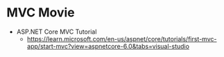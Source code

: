 # MVC Movie

- ASP.NET Core MVC Tutorial
  - https://learn.microsoft.com/en-us/aspnet/core/tutorials/first-mvc-app/start-mvc?view=aspnetcore-6.0&tabs=visual-studio
